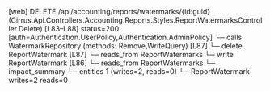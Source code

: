 [web] DELETE /api/accounting/reports/watermarks/{id:guid}  (Cirrus.Api.Controllers.Accounting.Reports.Styles.ReportWatermarksController.Delete)  [L83–L88] status=200 [auth=Authentication.UserPolicy,Authentication.AdminPolicy]
  └─ calls WatermarkRepository (methods: Remove,WriteQuery) [L87]
  └─ delete ReportWatermark [L87]
    └─ reads_from ReportWatermarks
  └─ write ReportWatermark [L86]
    └─ reads_from ReportWatermarks
  └─ impact_summary
    └─ entities 1 (writes=2, reads=0)
      └─ ReportWatermark writes=2 reads=0


